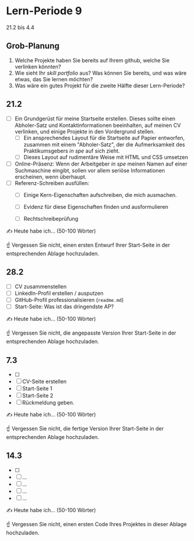 # Lern-Periode 9

21.2 bis 4.4

## Grob-Planung

1. Welche Projekte haben Sie bereits auf Ihrem github, welche Sie verlinken könnten?
2. Wie sieht Ihr *skill portfolio* aus? Was können Sie bereits, und was wäre etwas, das Sie lernen möchten?
3. Was wäre ein gutes Projekt für die zweite Hälfte dieser Lern-Periode?

## 21.2

- [ ] Ein Grundgerüst für meine Startseite erstellen. Dieses sollte einen Abholer-Satz und Kontaktinformationen beeinhalten, auf meinen CV verlinken, und einige Projekte in den Vordergrund stellen.
  - [ ] Ein ansprechendes Layout für die Startseite auf Papier entworfen, zusammen mit einem "Abholer-Satz", der die Aufmerksamkeit des Praktikumsgebers *in spe* auf sich zieht.
  - [ ] Dieses Layout auf rudimentäre Weise mit HTML und CSS umsetzen

- [ ] Online-Präsenz: Wenn der Arbeitgeber *in spe* meinen Namen auf einer Suchmaschine eingibt, sollen vor allem seriöse Informationen erscheinen, wenn überhaupt. 
- [ ] Referenz-Schreiben ausfüllen:
  - [ ] Einige Kern-Eigenschaften aufschreiben, die mich ausmachen.
  - [ ] Evidenz für diese Eigenschaften finden und ausformulieren
  - [ ] Rechtschreibeprüfung


✍️ Heute habe ich... (50-100 Wörter)

☝️ Vergessen Sie nicht, einen ersten Entwurf Ihrer Start-Seite in der entsprechenden Ablage hochzuladen.

## 28.2

- [ ] CV zusammenstellen
- [ ] LinkedIn-Profil erstellen / ausputzen
- [ ] GitHub-Profil professionalisieren (`readme.md`)
- [ ] Start-Seite: Was ist das dringendste AP?

✍️ Heute habe ich... (50-100 Wörter)

☝️ Vergessen Sie nicht, die angepasste Version Ihrer Start-Seite in der entsprechenden Ablage hochzuladen.

## 7.3

- [ ] 
- [ ] CV-Seite erstellen
- [ ] Start-Seite 1
- [ ] Start-Seite 2
- [ ] Rückmeldung geben.

✍️ Heute habe ich... (50-100 Wörter)

☝️ Vergessen Sie nicht, die fertige Version Ihrer Start-Seite in der entsprechenden Ablage hochzuladen.

## 14.3

- [ ] 
- [ ] ...
- [ ] ...
- [ ] ...
- [ ] ...

✍️ Heute habe ich... (50-100 Wörter)

☝️ Vergessen Sie nicht, einen ersten Code Ihres Projektes in dieser Ablage hochzuladen.
